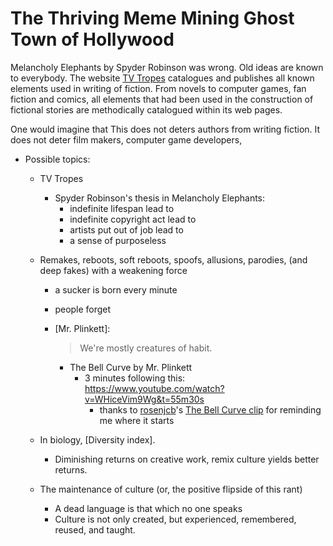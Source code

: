 # The Thriving Meme Mining Ghost Town of Hollywood

Melancholy Elephants by Spyder Robinson was wrong.  Old ideas are
known to everybody. The website [TV Tropes] catalogues and publishes
all known elements used in writing of fiction. From novels to computer
games, fan fiction and comics, all elements that had been used in the
construction of fictional stories are methodically catalogued within
its web pages.

One would imagine that This does not deters authors from writing
fiction. It does not deter film makers, computer game developers,

- Possible topics:
    - TV Tropes
        - Spyder Robinson's thesis in Melancholy Elephants:
            - indefinite lifespan lead to
            - indefinite copyright act lead to
            -  artists put out of job lead to
            -  a sense of purposeless
    - Remakes, reboots, soft reboots, spoofs, allusions, parodies, (and deep fakes) with a weakening force
        - a sucker is born every minute
        - people forget
        - [Mr. Plinkett]:

            > We're mostly creatures of habit.

            - The Bell Curve by Mr. Plinkett
                - 3 minutes following this: <https://www.youtube.com/watch?v=WHiceVim9Wg&t=55m30s>
                    - thanks to [rosenjcb]'s [The Bell Curve clip] for reminding me where it starts

    - In biology, [Diversity index].
        - Diminishing returns on creative work, remix culture yields better returns.
    - The maintenance of culture (or, the positive flipside of this rant)
        - A dead language is that which no one speaks
        - Culture is not only created, but experienced, remembered, reused, and taught.


[Diverity index]: https://en.wikipedia.org/wiki/Diversity_index
[Mr. Plinkett's Titanic Review]: https://www.youtube.com/watch?v=WHiceVim9Wg
[rosenjcb]: https://www.youtube.com/channel/UCRXWBzWj8Hkv-TPPuVFGcAQ
[The Bell Curve clip]: https://www.youtube.com/watch?v=CMmZq0rTpA0
[TV Tropes]: <https://tvtropes.com/> "TV Tropes"
